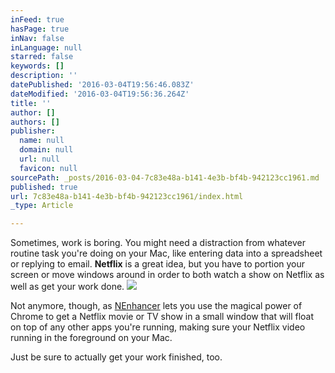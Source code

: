 ```yaml
---
inFeed: true
hasPage: true
inNav: false
inLanguage: null
starred: false
keywords: []
description: ''
datePublished: '2016-03-04T19:56:46.083Z'
dateModified: '2016-03-04T19:56:36.264Z'
title: ''
author: []
authors: []
publisher:
  name: null
  domain: null
  url: null
  favicon: null
sourcePath: _posts/2016-03-04-7c83e48a-b141-4e3b-bf4b-942123cc1961.md
published: true
url: 7c83e48a-b141-4e3b-bf4b-942123cc1961/index.html
_type: Article

---
```

Sometimes, work is boring. You might need a distraction from whatever routine task you're doing on your Mac, like entering data into a spreadsheet or replying to email. **Netflix** is a great idea, but you have to portion your screen or move windows around in order to both watch a show on Netflix as well as get your work done.
![](https://the-grid-user-content.s3-us-west-2.amazonaws.com/ed12fbdf-e46d-466e-9fb9-ef45038ec069.jpg)

Not anymore, though, as [NEnhancer][0] lets you use the magical power of Chrome to get a Netflix movie or TV show in a small window that will float on top of any other apps you're running, making sure your Netflix video running in the foreground on your Mac.

Just be sure to actually get your work finished, too.

[0]: 7c83e48a-b141-4e3b-bf4b-942123cc1961